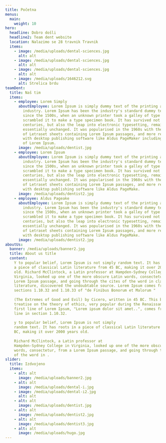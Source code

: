 ```yaml
---
title: Početna
menus:
  main:
    weight: 10
hero:
  headline: Dobro došli
  headline2: Team dent website
  location: Nalazimo se 28 travnik Travnik
  items:
    - image: /media/uploads/dental-sciences.jpg
      alt: alt
    - image: /media/uploads/dental-sciences.jpg
      alt: alt
    - image: /media/uploads/dental-sciences.jpg
      alt: alt
    - image: /media/uploads/1646212.svg
      alt: Strelica brdu
teamDent:
  title: Naš tim
  items:
    - employee: Lorem Simply
      aboutEmployee: Lorem Ipsum is simply dummy text of the printing and typesetting
        industry. Lorem Ipsum has been the industry's standard dummy text ever
        since the 1500s, when an unknown printer took a galley of type and
        scrambled it to make a type specimen book. It has survived not only five
        centuries, but also the leap into electronic typesetting, remaining
        essentially unchanged. It was popularised in the 1960s with the release
        of Letraset sheets containing Lorem Ipsum passages, and more recently
        with desktop publishing software like Aldus PageMaker including versions
        of Lorem Ipsum.
      image: /media/uploads/dentist.jpg
    - employee: Lorem Ipsum
      aboutEmployee: Lorem Ipsum is simply dummy text of the printing and typesetting
        industry. Lorem Ipsum has been the industry's standard dummy text ever
        since the 1500s, when an unknown printer took a galley of type and
        scrambled it to make a type specimen book. It has survived not only five
        centuries, but also the leap into electronic typesetting, remaining
        essentially unchanged. It was popularised in the 1960s with the release
        of Letraset sheets containing Lorem Ipsum passages, and more recently
        with desktop publishing software like Aldus PageMake.
      image: /media/uploads/dentist2.jpg
    - employee: Aldus Pageake
      aboutEmployee: Lorem Ipsum is simply dummy text of the printing and typesetting
        industry. Lorem Ipsum has been the industry's standard dummy text ever
        since the 1500s, when an unknown printer took a galley of type and
        scrambled it to make a type specimen book. It has survived not only five
        centuries, but also the leap into electronic typesetting, remaining
        essentially unchanged. It was popularised in the 1960s with the release
        of Letraset sheets containing Lorem Ipsum passages, and more recently
        with desktop publishing software like Aldus PageMake.
      image: /media/uploads/dentist2.jpg
aboutUs:
  banner: /media/uploads/banner2.jpg
  title: About us title
  content: 
    Y to popular belief, Lorem Ipsum is not simply random text. It has roots in
    a piece of classical Latin literature from 45 BC, making it over 2000 years
    old. Richard McClintock, a Latin professor at Hampden-Sydney College in
    Virginia, looked up one of the more obscure Latin words, consectetur, from a
    Lorem Ipsum passage, and going through the cites of the word in classical
    literature, discovered the undoubtable source. Lorem Ipsum comes from
    sections 1.10.32 and 1.10.33 of "de Finibus Bonorum et Malorum " 
    
    (The Extremes of Good and Evil) by Cicero, written in 45 BC. This book is a
    treatise on the theory of ethics, very popular during the Renaissance. The
    first line of Lorem Ipsum, "Lorem ipsum dolor sit amet..", comes from a
    line in section 1.10.32. 
    
    y to popular belief, Lorem Ipsum is not simply
    random text. It has roots in a piece of classical Latin literature from 45
    BC, making it over 2000 years old. 
    
    Richard McClintock, a Latin professor at
    Hampden-Sydney College in Virginia, looked up one of the more obscure Latin
    words, consectetur, from a Lorem Ipsum passage, and going through the cites
    of the word in .
slider:
  title: Izdvojeno
  items:
    - alt: alt
      image: /media/uploads/banner2.jpg
    - alt: alt
      image: /media/uploads/dental-i.jpg
    - image: /media/uploads/dental-i2.jpg
      alt: alt
    - alt: alt
      image: /media/uploads/dentist.jpg
    - alt: alt
      image: /media/uploads/dentist2.jpg
    - alt: alt
      image: /media/uploads/dentist3.jpg
    - alt: alt
      image: /media/uploads/hugo.jpg
---
```

